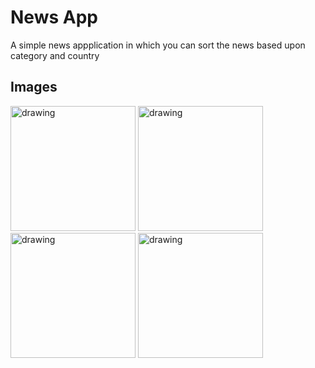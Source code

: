 # News App

A simple news appplication in which you can sort the news based upon category and country

## Images

<!-- ![image](https://user-images.githubusercontent.com/92669664/194650989-8afdd0af-88c2-4444-872a-39ae4061ead5.png)![image](https://user-images.githubusercontent.com/92669664/194651219-fb134717-3462-4c06-9380-e4ea4c268197.png)![image](https://user-images.githubusercontent.com/92669664/194651362-df805a5e-ce8f-403a-a4b2-225aafb0b86c.png) 
![image](https://user-images.githubusercontent.com/92669664/194651940-35c4a3bd-7303-4d29-b137-45d78e6ad713.png)

-->
<img src="https://user-images.githubusercontent.com/92669664/194650989-8afdd0af-88c2-4444-872a-39ae4061ead5.png" alt="drawing" style="width:200px;"/> <img src="https://user-images.githubusercontent.com/92669664/194651219-fb134717-3462-4c06-9380-e4ea4c268197.png" alt="drawing" style="width:200px;"/> <img src="https://user-images.githubusercontent.com/92669664/194651362-df805a5e-ce8f-403a-a4b2-225aafb0b86c.png" alt="drawing" style="width:200px;"/> <img src="https://user-images.githubusercontent.com/92669664/194651940-35c4a3bd-7303-4d29-b137-45d78e6ad713.png" alt="drawing" style="width:200px;"/>





